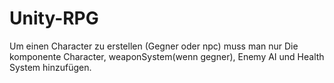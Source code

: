 # Unity-RPG

Um einen Character zu erstellen (Gegner oder npc) muss man nur Die komponente Character, weaponSystem(wenn gegner), Enemy AI und Health System hinzufügen.
